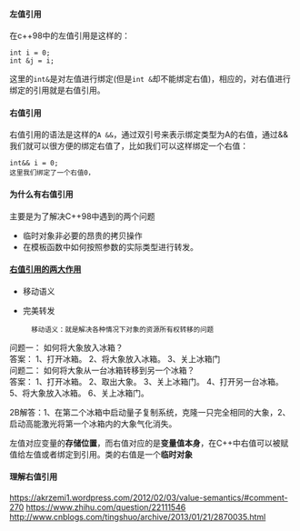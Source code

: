 #### 左值引用
在c++98中的左值引用是这样的：

	int i = 0;
	int &j = i;
这里的`int&`是对左值进行绑定(但是`int &`却不能绑定右值)，相应的，对右值进行绑定的引用就是右值引用。  
#### 右值引用
右值引用的语法是这样的`A &&`，通过双引号来表示绑定类型为A的右值，通过&&我们就可以很方便的绑定右值了，比如我们可以这样绑定一个右值：

	int&& i = 0;
	这里我们绑定了一个右值0，

#### 为什么有右值引用
主要是为了解决C++98中遇到的两个问题  

* 临时对象非必要的昂贵的拷贝操作
* 在模板函数中如何按照参数的实际类型进行转发。

#### [右值引用的两大作用](https://www.zhihu.com/question/22111546)
* 移动语义
* 完美转发
	
		移动语义：就是解决各种情况下对象的资源所有权转移的问题

问题一： 如何将大象放入冰箱？  
答案： 1、打开冰箱。 2、将大象放入冰箱。 3、关上冰箱门  
问题二： 如何将大象从一台冰箱转移到另一个冰箱？  
答案： 1、打开冰箱。 2、取出大象。 3、关上冰箱门。 4、打开另一台冰箱。 5、将大象放入冰箱。 6、关上冰箱门。  

2B解答：1、在第二个冰箱中启动量子复制系统，克隆一只完全相同的大象，2、启动高能激光将第一个冰箱内的大象气化消失。

左值对应变量的**存储位置**，而右值对应的是**变量值本身**，在C++中右值可以被赋值给左值或者绑定到引用。类的右值是一个**临时对象**

#### 理解右值引用

https://akrzemi1.wordpress.com/2012/02/03/value-semantics/#comment-270
https://www.zhihu.com/question/22111546
http://www.cnblogs.com/tingshuo/archive/2013/01/21/2870035.html
